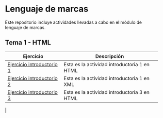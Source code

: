 # Lenguaje de marcas
Este repositorio incluye actividades llevadas a cabo en el módulo de lenguaje de marcas.

## Tema 1 - HTML 

| Ejercicio  | Descripción              |
|------------|--------------------------|
| [Ejercicio introductorio 1](https://JacoboMS7.github.io/LLMM/Actividad%20introductoria%201.html) |Esta es la actividad introductoria 1 en HTML   |
| [Ejercicio introductorio 2](https://JacoboMS7.github.io/LLMM/Activida%20introductoria%202%20xml.xml) |  Esta es la actividad introductoria 1 en XML  |
|   [Ejercicio introductorio 3](https://JacoboMS7.github.io/LLMM/act%20introductoria%203.html)    |  Esta es la actividad introductoria 3 en HTML                  |
|
